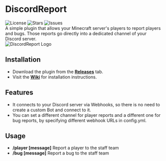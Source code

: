 # DiscordReport
![License](https://img.shields.io/github/license/Acme-Plugins/DiscordReport?style=for-the-badge) ![Stars](https://img.shields.io/github/stars/Acme-Plugins/DiscordReport?style=for-the-badge) ![Issues](https://img.shields.io/github/issues/Acme-Plugins/DiscordReport?style=for-the-badge)<br>
A simple plugin that allows your Minecraft server's players to report players and bugs. Those reports go directly into a dedicated channel of your Discord server.<br>
![DiscordReport Logo](https://cdn.discordapp.com/attachments/634094893752516609/706753472019562536/logo_small.png)
## Installation
- Download the plugin from the [**Releases**](https://github.com/Acme-Plugins/DiscordReport/releases/latest) tab.
- Visit the [**Wiki**](https://github.com/Acme-Plugins/DiscordReport/wiki) for installation instructions.
## Features
- It connects to your Discord server via Webhooks, so there is no need to create a custom Bot and connect to it.
- You can set a different channel for player reports and a different one for bug reports, by specifying different webhook URLs in config.yml.
## Usage
- **/player [message]** Report a player to the staff team
- **/bug [message]** Report a bug to the staff team
